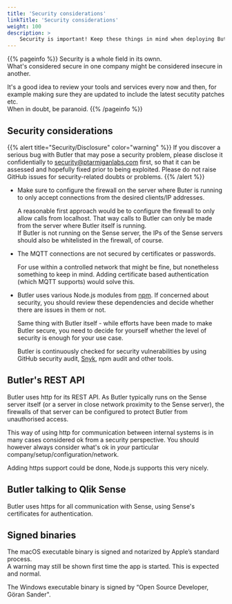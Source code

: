 ```yaml
---
title: 'Security considerations'
linkTitle: 'Security considerations'
weight: 100
description: >
    Security is important! Keep these things in mind when deploying Butler.
---
```


{{% pageinfo %}}
Security is a whole field in its ownn.  
What's considered secure in one company might be considered insecure in another.

It's a good idea to review your tools and services every now and then, for example making sure they are updated to include the latest secutity patches etc.  
When in doubt, be paranoid.
{{% /pageinfo %}}

## Security considerations

{{% alert title="Security/Disclosure" color="warning" %}}
If you discover a serious bug with Butler that may pose a security problem, please disclose it confidentially to security@ptarmiganlabs.com first, so that it can be assessed and hopefully fixed prior to being exploited. Please do not raise GitHub issues for security-related doubts or problems.
{{% /alert %}}

- Make sure to configure the firewall on the server where Buter is running to only accept connections from the desired clients/IP addresses.

    A reasonable first approach would be to configure the firewall to only allow calls from localhost. That way calls to Butler can only be made from the server where Butler itself is running.  
     If Butler is not running on the Sense server, the IPs of the Sense servers should also be whitelisted in the firewall, of course.

- The MQTT connections are not secured by certificates or passwords.

    For use within a controlled network that might be fine, but nonetheless something to keep in mind. Adding certificate based authentication (which MQTT supports) would solve this.

- Butler uses various Node.js modules from [npm](https://www.npmjs.com/). If concerned about security, you should review these dependencies and decide whether there are issues in them or not.

    Same thing with Butler itself - while efforts have been made to make Butler secure, you need to decide for yourself whether the level of security is enough for your use case.

    Butler is continuously checked for security vulnerabilities by using GitHub security audit, [Snyk](https://snyk.io/), npm audit and other tools.

## Butler's REST API

Butler uses http for its REST API. As Butler typically runs on the Sense server itself (or a server in close network proximity to the Sense server), the firewalls of that server can be configured to protect Butler from unauthorised access.

This way of using http for communication between internal systems is in many cases considered ok from a security perspective. You should however always consider what's ok in _your_ particular company/setup/configuration/network.

Adding https support could be done, Node.js supports this very nicely.

## Butler talking to Qlik Sense

Butler uses https for all communication with Sense, using Sense's certificates for authentication.

## Signed binaries

The macOS executable binary is signed and notarized by Apple’s standard process.  
A warning may still be shown first time the app is started. This is expected and normal.

The Windows executable binary is signed by “Open Source Developer, Göran Sander".
